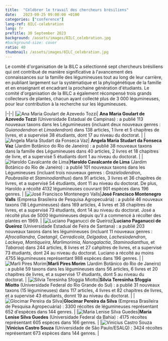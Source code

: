 ```yaml
---
title:  "Célébrer le travail des chercheurs brésiliens"
date:   2023-09-25 09:00:00 +0100
categories: ["conference"]
lang-ref: 8ILC-celebration
lang: fr
preTitle: 30 September 2023
background: /assets/images/8ILC_celebration.jpg
#background-size: cover
ratio: 40
thumbnail: /assets/images/8ILC_celebration.jpg
---
```


Le comité d'organisation de la 8ILC a sélectionné sept chercheurs brésiliens qui ont contribué de manière significative à l'avancement des connaissances sur la famille des légumineuses tout au long de leur carrière, en publiant largement sur la systématique et la phylogénétique de la famille et en enseignant et encadrant la prochaine génération d'étudiants. Le comité d'organisation de la 8ILC a également récompensé trois grands collecteurs de plantes, chacun ayant collecté plus de 3 000 légumineuses, pour leur contribution à la recherche sur les légumineuses.  

|-|-|
|![Ana Maria Goulart de Azevedo Tozzi](/assets/images/AM_Tozzi.png)| **Ana Maria Goulart de Azevedo Tozzi** (Universidade Estadual de Campinas) : a publié 113 nouveaux taxons dans les Légumineuses (incluant deux nouveaux genres : *Guianodendron* et *Limadendron*) dans 138 articles, 1 livre et 5 chapitres de livres, et a supervisé 38 étudiants, dont 17 au niveau du doctorat. |
|![Angela Maria Studart da Fonseca Vaz](/assets/images/A_Vaz.jpg)| **Angela Maria Studart da Fonseca Vaz** (Jardim Botânico do Rio de Janeiro) : a publié 38 nouveaux taxons dans la famille des Légumineuses dans 40 articles, 2 livres et 18 chapitres de livre, et a supervisé 5 étudiants dont 1 au niveau du doctorat. |
|![Haroldo Cavalcante de Lima](/assets/images/H_deLima.png)|**Haroldo Cavalcante de Lima** (Jardim Botânico do Rio de Janeiro) : a publié 101 nouveaux taxons dans les Légumineuses (incluant trois nouveaux genres : *Grazielodendron*, *Paubrasilia* et *Staminodianthus*) dans 91 articles, 3 livres et 36 chapitres de livres, et a supervisé 54 étudiants, dont 11 au niveau du doctorat. De plus, Haroldo a récolté 4132 légumineuses couvrant 901 espèces dans 196 genres. |
|![José Francisco Montenegro Valls](/assets/images/J_Valls.jpg)|**José Francisco Montenegro Valls** (Empresa Brasileira de Pesquisa Agropecuária) : a publié 46 nouveaux taxons (18 Légumineuses) dans 169 articles, 4 livres et 38 chapitres de livres, et a supervisé 73 étudiants, dont 14 au niveau du doctorat. José a récolté plus de 5000 légumineuses depuis qu'il a commencé à récolter des plantes en 1969. |
|![Luciano Paganucci de Queiroz](assets/images/L_deQueiroz.png)|**Luciano Paganucci de Queiroz** (Universidade Estadual de Feira de Santana) : a publié 203 nouveaux taxons dans les légumineuses (incluant 11 nouveaux genres : *Afrocalliandra*, *Caetangil*, *Cerradicola*, *Delgadoa*, *Lachesiodendron*, *Lackeya*, *Mantiqueira*, *Marlimorimia*, *Nanogalactia*, *Staminodianthus*, et *Tabaroa*) dans 244 articles, 8 livres et 27 cahpitres de livres, et a supervisé 73 étudiants, dont 24 au niveau du doctorat. Luciano a récolté au moins 4755 légumineuses représentant 988 espèces dans 196 genres. |
|![Marli Pires Morim](/assets/images/M_Morim.png)|**Marli Pires Morim** (Jardim Botânico do Rio de Janeiro) : a publié 59 taxons dans les légumineuses dans 56 articles, 6 livres et 20 chapitres de livres, et a supervisé 17 étudiants, dont 5 au niveau du doctorat. |
|![Silvia Teresinha Sfoggia Miotto](/assets/images/S_Miotto.jpg)|**Silvia Teresinha Sfoggia Miotto** (Universidade Federal do Rio Grande do Sul) : a publié 31 nouveaux taxons (15 légumineuses) dans 117 articles, 4 livres et 82 chapitres de livres, et a supervisé 43 étudiants, donnt 19 au niveau du doctorat. |
|![Glocimar Pereira da Silva](assets/images/G_daSilva.jpg)|**Glocimar Pereira da Silva** (Empresa Brasileira de Pesquisa Agropecuária) : 3300 récoltes de légumineuses représentant 652 d'espèces dans 144 genres. |
|![Maria Lenise Silva Guedes](/assets/images/M_Guedes.png)|**Maria Lenise Silva Guedes** (Universidade Federal da Bahia) : 4175 récoltes représentant 605 espèces dans 166 genres. |
|![Vinicius Castro Souza](/assets/images/V_Souza.jpg)|**Vinicius Castro Souza** (Universidade de São Paulo/ESALQ) : 3424 récoltes représentant 673 espèces dans 144 genres. |


